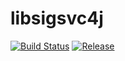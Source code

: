 # libsigsvc4j

[![Build Status](https://travis-ci.com/sigx/libsigsvc4j.svg?branch=master)](https://travis-ci.com/sigx/libsigsvc4j)
[![Release](https://jitpack.io/v/sigx/libsigsvc4j.svg)](https://jitpack.io/#sigx/libsigsvc4j)
